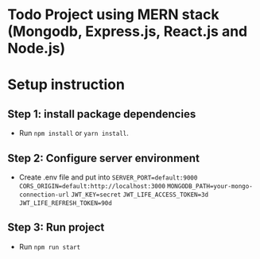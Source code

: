 # Todo Project using MERN stack (Mongodb, Express.js, React.js and Node.js) 

# Setup instruction
## Step 1: install package dependencies
  - Run `npm install` or `yarn install`.

## Step 2: Configure server environment
- Create .env file and put into 
  `SERVER_PORT=default:9000`
  `CORS_ORIGIN=default:http://localhost:3000`
  `MONGODB_PATH=your-mongo-connection-url`
  `JWT_KEY=secret`
  `JWT_LIFE_ACCESS_TOKEN=3d`
  `JWT_LIFE_REFRESH_TOKEN=90d`

## Step 3: Run project
- Run `npm run start`

